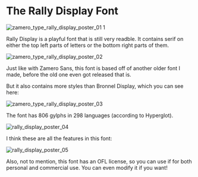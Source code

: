 # The Rally Display Font
![zamero_type_rally_display_poster_01 1](https://github.com/user-attachments/assets/7cf54e4d-5165-4622-9295-47b4d14ac790)

Rally Display is a playful font that is still very readble. It contains serif on either the top left parts of letters or the bottom right parts of them.

![zamero_type_rally_display_poster_02](https://github.com/user-attachments/assets/58e28664-2d89-4429-97ab-2e25fc272790)

Just like with Zamero Sans, this font is based off of another older font I made, before the old one even got released that is.

But it also contains more styles than Bronnel Display, which you can see here:

![zamero_type_rally_display_poster_03](https://github.com/user-attachments/assets/90e295e1-1ef9-4aed-8d04-b1a40fcef37b)

The font has 806 gylphs in 298 languages (according to Hyperglot).

![rally_display_poster_04](https://github.com/user-attachments/assets/504d6015-246e-42c4-a7e2-9c53192e8eca)

I think these are all the features in this font:

![rally_display_poster_05](https://github.com/user-attachments/assets/347cc67d-359f-4868-881b-a6744c9deb37)

Also, not to mention, this font has an OFL license, so you can use if for both personal and commercial use. You can even modify it if you want!
